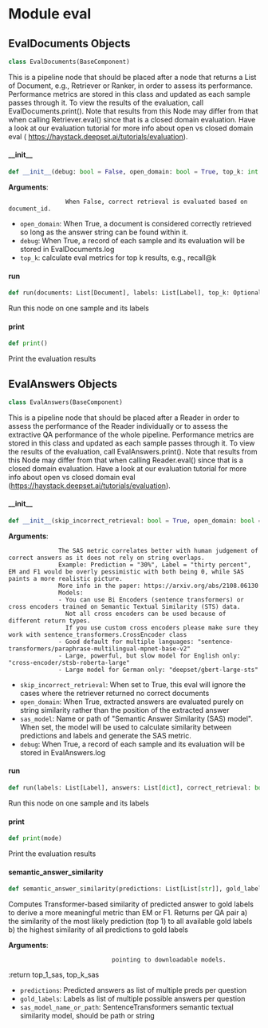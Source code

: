 <a id="eval"></a>

# Module eval

<a id="eval.EvalDocuments"></a>

## EvalDocuments Objects

```python
class EvalDocuments(BaseComponent)
```

This is a pipeline node that should be placed after a node that returns a List of Document, e.g., Retriever or
Ranker, in order to assess its performance. Performance metrics are stored in this class and updated as each
sample passes through it. To view the results of the evaluation, call EvalDocuments.print(). Note that results
from this Node may differ from that when calling Retriever.eval() since that is a closed domain evaluation. Have
a look at our evaluation tutorial for more info about open vs closed domain eval (
https://haystack.deepset.ai/tutorials/evaluation).

<a id="eval.EvalDocuments.__init__"></a>

#### \_\_init\_\_

```python
def __init__(debug: bool = False, open_domain: bool = True, top_k: int = 10)
```

**Arguments**:

                    When False, correct retrieval is evaluated based on document_id.
- `open_domain`: When True, a document is considered correctly retrieved so long as the answer string can be found within it.
- `debug`: When True, a record of each sample and its evaluation will be stored in EvalDocuments.log
- `top_k`: calculate eval metrics for top k results, e.g., recall@k

<a id="eval.EvalDocuments.run"></a>

#### run

```python
def run(documents: List[Document], labels: List[Label], top_k: Optional[int] = None)
```

Run this node on one sample and its labels

<a id="eval.EvalDocuments.print"></a>

#### print

```python
def print()
```

Print the evaluation results

<a id="eval.EvalAnswers"></a>

## EvalAnswers Objects

```python
class EvalAnswers(BaseComponent)
```

This is a pipeline node that should be placed after a Reader in order to assess the performance of the Reader
individually or to assess the extractive QA performance of the whole pipeline. Performance metrics are stored in
this class and updated as each sample passes through it. To view the results of the evaluation, call EvalAnswers.print().
Note that results from this Node may differ from that when calling Reader.eval()
since that is a closed domain evaluation. Have a look at our evaluation tutorial for more info about
open vs closed domain eval (https://haystack.deepset.ai/tutorials/evaluation).

<a id="eval.EvalAnswers.__init__"></a>

#### \_\_init\_\_

```python
def __init__(skip_incorrect_retrieval: bool = True, open_domain: bool = True, sas_model: str = None, debug: bool = False)
```

**Arguments**:

                  The SAS metric correlates better with human judgement of correct answers as it does not rely on string overlaps.
                  Example: Prediction = "30%", Label = "thirty percent", EM and F1 would be overly pessimistic with both being 0, while SAS paints a more realistic picture.
                  More info in the paper: https://arxiv.org/abs/2108.06130
                  Models:
                  - You can use Bi Encoders (sentence transformers) or cross encoders trained on Semantic Textual Similarity (STS) data.
                    Not all cross encoders can be used because of different return types.
                    If you use custom cross encoders please make sure they work with sentence_transformers.CrossEncoder class
                  - Good default for multiple languages: "sentence-transformers/paraphrase-multilingual-mpnet-base-v2"
                  - Large, powerful, but slow model for English only: "cross-encoder/stsb-roberta-large"
                  - Large model for German only: "deepset/gbert-large-sts"
- `skip_incorrect_retrieval`: When set to True, this eval will ignore the cases where the retriever returned no correct documents
- `open_domain`: When True, extracted answers are evaluated purely on string similarity rather than the position of the extracted answer
- `sas_model`: Name or path of "Semantic Answer Similarity (SAS) model". When set, the model will be used to calculate similarity between predictions and labels and generate the SAS metric.
- `debug`: When True, a record of each sample and its evaluation will be stored in EvalAnswers.log

<a id="eval.EvalAnswers.run"></a>

#### run

```python
def run(labels: List[Label], answers: List[dict], correct_retrieval: bool)
```

Run this node on one sample and its labels

<a id="eval.EvalAnswers.print"></a>

#### print

```python
def print(mode)
```

Print the evaluation results

<a id="eval.semantic_answer_similarity"></a>

#### semantic\_answer\_similarity

```python
def semantic_answer_similarity(predictions: List[List[str]], gold_labels: List[List[str]], sas_model_name_or_path: str = "sentence-transformers/paraphrase-multilingual-mpnet-base-v2") -> Tuple[List[float],List[float]]
```

Computes Transformer-based similarity of predicted answer to gold labels to derive a more meaningful metric than EM or F1.
Returns per QA pair a) the similarity of the most likely prediction (top 1) to all available gold labels
                    b) the highest similarity of all predictions to gold labels

**Arguments**:

                                 pointing to downloadable models.


:return top_1_sas, top_k_sas
- `predictions`: Predicted answers as list of multiple preds per question
- `gold_labels`: Labels as list of multiple possible answers per question
- `sas_model_name_or_path`: SentenceTransformers semantic textual similarity model, should be path or string


